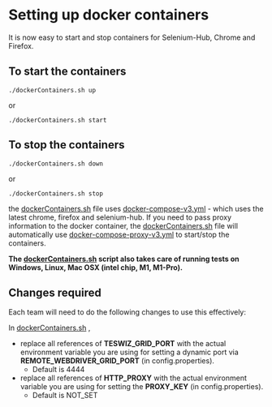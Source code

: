 # Setting up docker containers

It is now easy to start and stop containers for Selenium-Hub, Chrome and Firefox.

## To start the containers

    ./dockerContainers.sh up 

or 

    ./dockerContainers.sh start

## To stop the containers

    ./dockerContainers.sh down

or

    ./dockerContainers.sh stop

the [dockerContainers.sh](../dockerContainers.sh) file uses [docker-compose-v3.yml](../docker-compose-v3.yml) - which uses the latest chrome, firefox and selenium-hub.
If you need to pass proxy information to the docker container, the [dockerContainers.sh](../dockerContainers.sh) file will automatically use [docker-compose-proxy-v3.yml](../docker-compose-proxy-v3.yml) to start/stop the containers.

**The [dockerContainers.sh](../dockerContainers.sh) script also takes care of running tests on 
Windows, Linux, Mac OSX 
(intel 
chip, M1, 
M1-Pro).**

## Changes required
Each team will need to do the following changes to use this effectively:

In [dockerContainers.sh](../dockerContainers.sh) ,
* replace all references of **TESWIZ_GRID_PORT** with the actual environment variable you are using 
for setting a dynamic port via **REMOTE_WEBDRIVER_GRID_PORT** (in config.properties).
    * Default is 4444
* replace all references of **HTTP_PROXY** with the actual environment variable you are using for 
  setting the **PROXY_KEY** (in config.properties). 
  * Default is NOT_SET